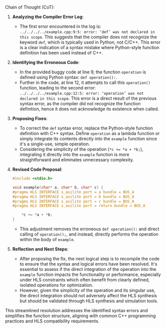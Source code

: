 Chain of Thought (CoT):

1. **Analyzing the Compiler Error Log**:
   - The first error encountered in the log is: `../../../../example.cpp:9:5: error: ‘def’ was not declared in this scope`. This suggests that the compiler does not recognize the keyword `def`, which is typically used in Python, not C/C++. This error is a clear indication of a syntax mistake where Python-style function definition has been used instead of C++.

2. **Identifying the Erroneous Code**:
   - In the provided buggy code at line 9, the function `operation` is defined using Python syntax: `def operation():`.
   - Further in the code, at line 12, it attempts to call this `operation()` function, leading to the second error: `../../../../example.cpp:12:5: error: ‘operation’ was not declared in this scope`. This error is a direct result of the previous syntax error, as the compiler did not recognize the function definition, hence it does not acknowledge its existence when called.

3. **Proposing Fixes**:
   - To correct the `def` syntax error, replace the Python-style function definition with C++ syntax. Define `operation` as a lambda function or simply integrate its contents directly into the `example` function since it's a single-use, simple operation.
   - Considering the simplicity of the operation (`*c += *a + *b;`), integrating it directly into the `example` function is more straightforward and eliminates unnecessary complexity.

4. **Revised Code Proposal**:
   ```cpp
   #include <stdio.h>

   void example(char* a, char* b, char* c) {
   #pragma HLS INTERFACE s_axilite port = a bundle = BUS_A
   #pragma HLS INTERFACE s_axilite port = b bundle = BUS_A
   #pragma HLS INTERFACE s_axilite port = c bundle = BUS_A
   #pragma HLS INTERFACE s_axilite port = return bundle = BUS_A

       *c += *a + *b;
   }
   ```
   - This adjustment removes the erroneous `def operation():` and direct calling of `operation();`, and instead, directly performs the operation within the body of `example`.

5. **Reflection and Next Steps**:
   - After proposing the fix, the next logical step is to recompile the code to ensure that the syntax and logical errors have been resolved. It's essential to assess if the direct integration of the operation into the `example` function impacts the functionality or performance, especially under HLS constraints which often benefit from clearly defined, isolated operations for optimization.
   - However, given the simplicity of the operation and its singular use, the direct integration should not adversely affect the HLS synthesis but should be validated through HLS synthesis and simulation tools.

This streamlined resolution addresses the identified syntax errors and simplifies the function structure, aligning with common C++ programming practices and HLS compatibility requirements.